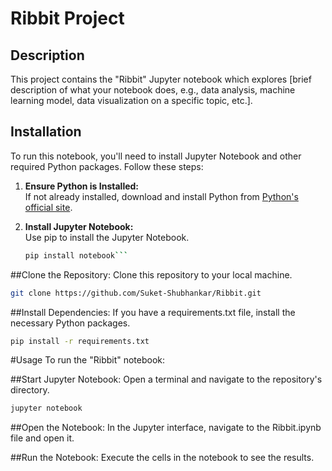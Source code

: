 # Ribbit Project

## Description
This project contains the "Ribbit" Jupyter notebook which explores [brief description of what your notebook does, e.g., data analysis, machine learning model, data visualization on a specific topic, etc.].

## Installation
To run this notebook, you'll need to install Jupyter Notebook and other required Python packages. Follow these steps:

1. **Ensure Python is Installed:**  
   If not already installed, download and install Python from [Python's official site](https://www.python.org/downloads/).

2. **Install Jupyter Notebook:**  
   Use pip to install the Jupyter Notebook.
   ```bash
   pip install notebook```
##Clone the Repository:
Clone this repository to your local machine.
 ```bash
git clone https://github.com/Suket-Shubhankar/Ribbit.git
```
##Install Dependencies:
If you have a requirements.txt file, install the necessary Python packages.
```bash
pip install -r requirements.txt
```
#Usage
To run the "Ribbit" notebook:

##Start Jupyter Notebook:
Open a terminal and navigate to the repository's directory.
 
 ```bash
jupyter notebook
```

##Open the Notebook:
In the Jupyter interface, navigate to the Ribbit.ipynb file and open it.

##Run the Notebook:
Execute the cells in the notebook to see the results.

 

